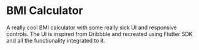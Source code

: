 # BMI Calculator

A really cool BMI calculator with some really sick UI and responsive controls.
The UI is inspired from Dribbble and recreated using Flutter SDK and all 
the functionality integrated to it.
